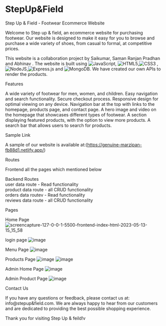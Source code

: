 # StepUp&Field
Step Up & Field - Footwear Ecommerce Website

Welcome to Step up & field, an ecommerce website for purchasing footwear. Our website is designed to make it easy for you to browse and purchase a wide variety of shoes, from casual to formal, at competitive prices.

This website is a collaboration project by Saikumar, Saman Ranjan Pradhan and Abhinav . The website is built using ![JavaScript](https://img.shields.io/badge/javascript-%23323330.svg?style=for-the-badge&logo=javascript&logoColor=%23F7DF1E), ![HTML5](https://img.shields.io/badge/html5-%23E34F26.svg?style=for-the-badge&logo=html5&logoColor=white),![CSS3](https://img.shields.io/badge/css3-%231572B6.svg?style=for-the-badge&logo=css3&logoColor=white) ,![NodeJS](https://img.shields.io/badge/node.js-6DA55F?style=for-the-badge&logo=node.js&logoColor=white),![Express.js](https://img.shields.io/badge/express.js-%23404d59.svg?style=for-the-badge&logo=express&logoColor=%2361DAFB) and ![MongoDB](https://img.shields.io/badge/MongoDB-%234ea94b.svg?style=for-the-badge&logo=mongodb&logoColor=white). We have created our own APIs to render the products.

Features

A wide variety of footwear for men, women, and children. Easy navigation and search functionality. Secure checkout process. Responsive design for optimal viewing on any device. Navigation bar at the top with links to the homepage, products page, and contact page. A hero image and video on the homepage that showcases different types of footwear. A section displaying featured products, with the option to view more products. A search bar that allows users to search for products.

Sample Link

A sample of our website is available at:(https://genuine-marzipan-fb88d1.netlify.app/)


Routes

Frontend
all the pages which mentioned below

Backend Routes
<br>
user data route - Read functionality
<br>
product data route - all CRUD functionality
<br>
orders data routev - Read functionality
<br>
reviews data route - all CRUD functionality
<br>

Pages

Home Page
![screencapture-127-0-0-1-5500-frontend-index-html-2023-05-13-15_15_58](https://github.com/saikumar2564/befitting-basket-3984/assets/77447439/8f088989-773a-4c14-9613-8048abea4c60)

login page
![image](https://github.com/saikumar2564/befitting-basket-3984/assets/77447439/c84ff277-b424-4c45-86ea-b97dac7cfa9e)

Menu Page
![image](https://github.com/saikumar2564/befitting-basket-3984/assets/112858857/a9a0cddd-d6bc-44f4-a72a-e41b8b11d1a3)

Products Page
![image](https://github.com/saikumar2564/befitting-basket-3984/assets/112858857/e4ad9a48-0f18-4678-b9a7-8cf0fbc89efe)
![image](https://github.com/saikumar2564/befitting-basket-3984/assets/112858857/210e29b8-5c3b-49a8-9a72-351584dbf7d8)


Admin Home Page
![image](https://github.com/saikumar2564/befitting-basket-3984/assets/77447439/51dc66ea-6d75-43c4-b779-fdde047afba5)


Admin Product Page
![image](https://github.com/saikumar2564/befitting-basket-3984/assets/77447439/8412ab54-0278-4374-804a-e217ab86faf9)



Contact Us 

If you have any questions or feedback, please contact us at: info@stepup&field.com. We are always happy to hear from our customers and are dedicated to providing the best possible shopping experience.

Thank you for visiting Step Up & feild!v
